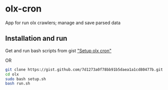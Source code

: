 # olx-cron
App for run olx crawlers; manage and save parsed data 
## Installation and run
Get and run bash scripts from gist ["Setup olx cron"](https://gist.github.com/4rtHurB-1/7d1273a0f78bb91b5daea1a1cd80477b)

OR
```bash
git clone https://gist.github.com/7d1273a0f78bb91b5daea1a1cd80477b.git olx
cd olx
sudo bash setup.sh
bash run.sh
```
